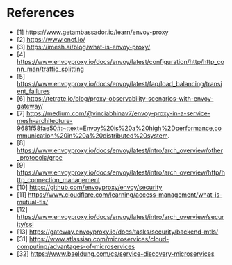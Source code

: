 # References

- [1] https://www.getambassador.io/learn/envoy-proxy
- [2] https://www.cncf.io/
- [3] https://imesh.ai/blog/what-is-envoy-proxy/
- [4] https://www.envoyproxy.io/docs/envoy/latest/configuration/http/http_conn_man/traffic_splitting
- [5] https://www.envoyproxy.io/docs/envoy/latest/faq/load_balancing/transient_failures
- [6] https://tetrate.io/blog/proxy-observability-scenarios-with-envoy-gateway/
- [7] https://medium.com/@vinciabhinav7/envoy-proxy-in-a-service-mesh-architecture-9681f58fae50#:~:text=Envoy%20is%20a%20high%2Dperformance,communication%20in%20a%20distributed%20system.
- [8] https://www.envoyproxy.io/docs/envoy/latest/intro/arch_overview/other_protocols/grpc
- [9] https://www.envoyproxy.io/docs/envoy/latest/intro/arch_overview/http/http_connection_management
- [10] https://github.com/envoyproxy/envoy/security
- [11] https://www.cloudflare.com/learning/access-management/what-is-mutual-tls/
- [12] https://www.envoyproxy.io/docs/envoy/latest/intro/arch_overview/security/ssl
- [13] https://gateway.envoyproxy.io/docs/tasks/security/backend-mtls/
- [31] https://www.atlassian.com/microservices/cloud-computing/advantages-of-microservices
- [32] https://www.baeldung.com/cs/service-discovery-microservices

